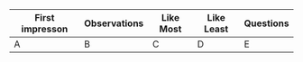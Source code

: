 | **First impresson** | **Observations**    | **Like Most** | **Like Least** | **Questions** |
| -------------       |----------------     | -------       | ------         | --------------|  
| A      | B  | C   | D     | E |

